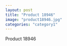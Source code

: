 ```yaml
---
layout: post
title: "Product 18946"
image: "product18946.jpg"
categories: "category1"
---
```

Product 18946
